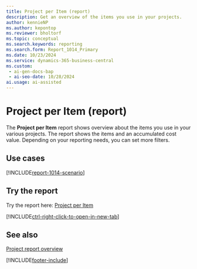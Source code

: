 ```yaml
---
title: Project per Item (report)
description: Get an overview of the items you use in your projects. 
author: kennieNP
ms.author: kepontop
ms.reviewer: bholtorf
ms.topic: conceptual
ms.search.keywords: reporting
ms.search.form: Report_1014_Primary
ms.date: 10/23/2024
ms.service: dynamics-365-business-central
ms.custom:
 - ai-gen-docs-bap
 - ai-seo-date: 10/28/2024
ai.usage: ai-assisted
---
```


# Project per Item (report)

The **Project per Item** report shows overview about the items you use in your various projects. The report shows the items and an accumulated cost value. Depending on your reporting needs, you can set more filters.

## Use cases

[!INCLUDE[report-1014-scenario](../includes/report-1014-scenario-include.md)]

<!-- 

Prompt

Below is a report in an ERP system. Provide 3-4 use cases for different personas working with projects.

Format like this:    
  
As a <persona>, use the report to    
* use case 1  
* use case 2    

Do not capitalize the persona names. 

Do not start lines with "Use the data to"

## Report name
Project per Item

## Report description
The *Project per Item* report shows overview about the items used across your projects. 
The report shows the relevant items and an accumulated value about the costs.

### What the report does

### Use cases
Get an overview about the items used across your projects. 

Please include your data sources and URLs

-->

## Try the report

Try the report here: [Project per Item](https://businesscentral.dynamics.com?report=1014)

[!INCLUDE[ctrl-right-click-to-open-in-new-tab](../includes/ctrl-right-click-to-open-in-new-tab.md)]

## See also

[Project report overview](project-reports.md)  

[!INCLUDE[footer-include](../includes/footer-banner.md)]